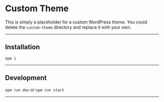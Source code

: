 # Custom Theme

This is simply a placeholder for a custom WordPress theme. You could delete the `custom-theme` directory and replace it with your own.

---

## Installation

`npm i`

---

## Development

`npm run dev` or `npm run start`

---
